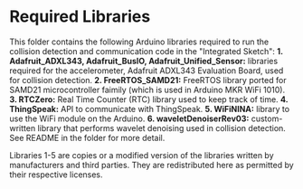 # Required Libraries

This folder contains the following Arduino libraries required to run the collision detection and communication code in the "Integrated Sketch": 
**1. Adafruit_ADXL343, Adafruit_BusIO, Adafruit_Unified_Sensor:** libraries required for the accelerometer, Adafruit ADXL343 Evaluation Board, used for collision detection. 
**2. FreeRTOS_SAMD21:** FreeRTOS library ported for SAMD21 microcontroller faimily (which is used in Arduino MKR WiFi 1010). 
**3. RTCZero:** Real Time Counter (RTC) library used to keep track of time. 
**4. ThingSpeak:** API to communicate with ThingSpeak. 
**5. WiFiNINA:** library to use the WiFi module on the Arduino. 
**6. waveletDenoiserRev03:** custom-written library that performs wavelet denoising used in collision detection. See README in the folder for more detail. 

Libraries 1-5 are copies or a modified version of the libraries written by manufacturers and third parties. They are redistributed here as permitted by their respective licenses. 
